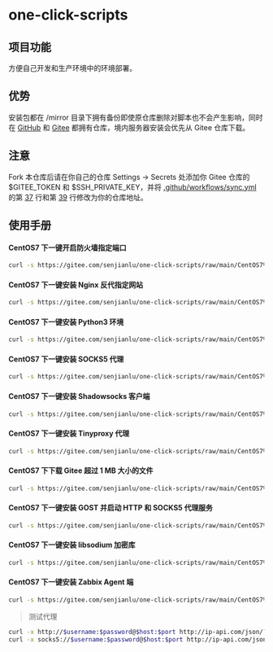 # one-click-scripts

## 项目功能
方便自己开发和生产环境中的环境部署。  

## 优势
安装包都在 /mirror 目录下拥有备份即使原仓库删除对脚本也不会产生影响，同时在 [GitHub](https://github.com/senjianlu/tiny-server-probe) 和 [Gitee](https://gitee.com/senjianlu/one-click-scripts) 都拥有仓库，境内服务器安装会优先从 Gitee 仓库下载。  

## 注意
Fork 本仓库后请在你自己的仓库 Settings → Secrets 处添加你 Gitee 仓库的 $GITEE_TOKEN 和 $SSH_PRIVATE_KEY，并将 [.github/workflows/sync.yml](https://github.com/senjianlu/one-click-scripts/blob/main/.github/workflows/sync.yml) 的第 [37](https://github.com/senjianlu/one-click-scripts/blob/main/.github/workflows/sync.yml#L37) 行和第 [39](https://github.com/senjianlu/one-click-scripts/blob/main/.github/workflows/sync.yml#L39) 行修改为你的仓库地址。  

## 使用手册
#### CentOS7 下一键开启防火墙指定端口
```bash
curl -s https://gitee.com/senjianlu/one-click-scripts/raw/main/CentOS7%20%E4%B8%8B%E4%B8%80%E9%94%AE%E5%BC%80%E5%90%AF%E9%98%B2%E7%81%AB%E5%A2%99%E6%8C%87%E5%AE%9A%E7%AB%AF%E5%8F%A3/open-port.sh | bash -s $port
```

#### CentOS7 下一键安装 Nginx 反代指定网站
```bash
curl -s https://gitee.com/senjianlu/one-click-scripts/raw/main/CentOS7%20%E4%B8%8B%E4%B8%80%E9%94%AE%E5%AE%89%E8%A3%85%20Nginx%20%E5%8F%8D%E4%BB%A3%E6%8C%87%E5%AE%9A%E7%BD%91%E7%AB%99/install.sh | bash -s $nginx_reverse_port $nginx_reverse_domain_my $nginx_reverse_domain_it
```

#### CentOS7 下一键安装 Python3 环境
```bash
curl -s https://gitee.com/senjianlu/one-click-scripts/raw/main/CentOS7%20%E4%B8%8B%E4%B8%80%E9%94%AE%E5%AE%89%E8%A3%85%20Python3%20%E7%8E%AF%E5%A2%83/install.sh | bash
```

#### CentOS7 下一键安装 SOCKS5 代理
```bash
curl -s https://gitee.com/senjianlu/one-click-scripts/raw/main/CentOS7%20%E4%B8%8B%E4%B8%80%E9%94%AE%E5%AE%89%E8%A3%85%20SOCKS5%20%E4%BB%A3%E7%90%86/install.sh | bash -s $ss5_port $ss5_username $ss5_password
```

#### CentOS7 下一键安装 Shadowsocks 客户端
```bash
curl -s https://gitee.com/senjianlu/one-click-scripts/raw/main/CentOS7%20%E4%B8%8B%E4%B8%80%E9%94%AE%E5%AE%89%E8%A3%85%20Shadowsocks%20%E5%AE%A2%E6%88%B7%E7%AB%AF/install.sh | bash
```

#### CentOS7 下一键安装 Tinyproxy 代理
```bash
curl -s https://gitee.com/senjianlu/one-click-scripts/raw/main/CentOS7%20%E4%B8%8B%E4%B8%80%E9%94%AE%E5%AE%89%E8%A3%85%20Tinyproxy%20%E4%BB%A3%E7%90%86/install.sh | bash -s $tinyproxy_port $tinyproxy_username $tinyproxy_password
```

#### CentOS7 下下载 Gitee 超过 1 MB 大小的文件
```bash
curl -s https://gitee.com/senjianlu/one-click-scripts/raw/main/CentOS7%20%E4%B8%8B%E4%B8%8B%E8%BD%BD%20Gitee%20%E8%B6%85%E8%BF%87%201%20MB%20%E5%A4%A7%E5%B0%8F%E7%9A%84%E6%96%87%E4%BB%B6/download.sh | bash -s $gitee_file_url
```

#### CentOS7 下一键安装 GOST 并启动 HTTP 和 SOCKS5 代理服务
```bash
curl -s https://gitee.com/senjianlu/one-click-scripts/raw/main/CentOS7%20%E4%B8%8B%E4%B8%80%E9%94%AE%E5%AE%89%E8%A3%85%20GOST%20%E5%B9%B6%E5%90%AF%E5%8A%A8%20HTTP%20%E5%92%8C%20SOCKS5%20%E4%BB%A3%E7%90%86%E6%9C%8D%E5%8A%A1/install.sh | bash -s $proxy_port $proxy_username $proxy_password
```

#### CentOS7 下一键安装 libsodium 加密库
```bash
curl -s https://gitee.com/senjianlu/one-click-scripts/raw/main/CentOS7%20%E4%B8%8B%E4%B8%80%E9%94%AE%E5%AE%89%E8%A3%85%20libsodium%20%E5%8A%A0%E5%AF%86%E5%BA%93/install.sh | bash
```

#### CentOS7 下一键安装 Zabbix Agent 端
```bash
curl -s https://gitee.com/senjianlu/one-click-scripts/raw/main/CentOS7%20%E4%B8%8B%E4%B8%80%E9%94%AE%E5%AE%89%E8%A3%85%20Zabbix%20Agent%20%E7%AB%AF/install.sh | bash -s $server_host $agent_host_name
```

>测试代理
```bash
curl -x http://$username:$password@$host:$port http://ip-api.com/json/?lang=zh-CN  
curl -x socks5://$username:$password@$host:$port http://ip-api.com/json/?lang=zh-CN  
```
